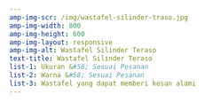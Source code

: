 ```yaml
---
amp-img-scr: /img/wastafel-silinder-traso.jpg
amp-img-width: 800
amp-img-height: 600
amp-img-layout: responsive
amp-img-alt: Wastafel Silinder Teraso
text-title: Wastafel Silinder Teraso
list-1: Ukuran &#58; Sesuai Pesanan
list-2: Warna &#58; Sesuai Pesanan
list-3: Wastafel yang dapat memberi kesan alami
---
```

